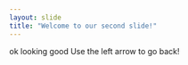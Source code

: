 ```yaml
---
layout: slide
title: "Welcome to our second slide!"
---
```

ok looking good
Use the left arrow to go back!
